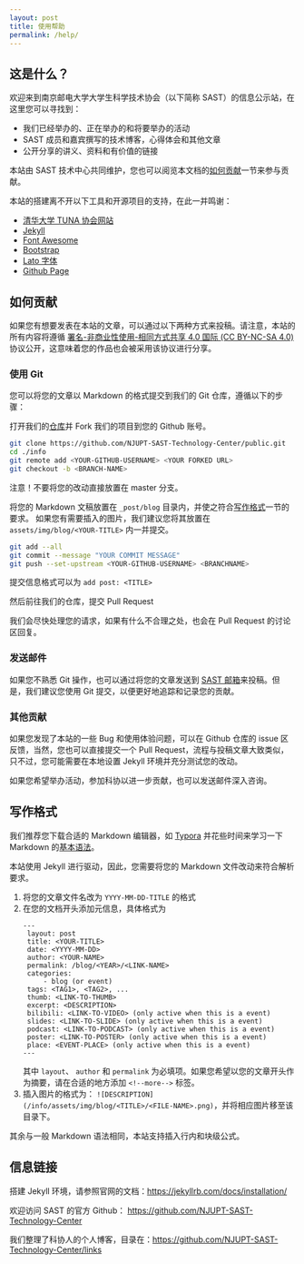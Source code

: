 ```yaml
---
layout: post
title: 使用帮助
permalink: /help/
---
```


## 这是什么？
欢迎来到南京邮电大学大学生科学技术协会（以下简称 SAST）的信息公示站，在这里您可以寻找到：
* 我们已经举办的、正在举办的和将要举办的活动
* SAST 成员和嘉宾撰写的技术博客，心得体会和其他文章
* 公开分享的讲义、资料和有价值的链接

本站由 SAST 技术中心共同维护，您也可以阅览本文档的[如何贡献](#如何贡献)一节来参与贡献。

本站的搭建离不开以下工具和开源项目的支持，在此一并鸣谢：
* [清华大学 TUNA 协会网站](https://github.com/tuna/tuna.moe)
* [Jekyll](https://jekyllrb.com/)
* [Font Awesome](https://fontawesome.com/)
* [Bootstrap](https://getbootstrap.com/)
* [Lato 字体](https://fonts.google.com/specimen/Lato)
* [Github Page](https://pages.github.com/)

## 如何贡献
如果您有想要发表在本站的文章，可以通过以下两种方式来投稿。请注意，本站的所有内容将遵循 [署名-非商业性使用-相同方式共享 4.0 国际 (CC BY-NC-SA 4.0)](https://creativecommons.org/licenses/by-nc-sa/4.0/deed.zh) 协议公开，这意味着您的作品也会被采用该协议进行分享。

### 使用 Git
您可以将您的文章以 Markdown 的格式提交到我们的 Git 仓库，遵循以下的步骤：

打开我们的[仓库](https://github.com/NJUPT-SAST-Technology-Center/info.git)并 Fork 我们的项目到您的 Github 账号。

```bash
git clone https://github.com/NJUPT-SAST-Technology-Center/public.git
cd ./info
git remote add <YOUR-GITHUB-USERNAME> <YOUR FORKED URL>
git checkout -b <BRANCH-NAME>
```
注意！不要将您的改动直接放置在 master 分支。

将您的 Markdown 文稿放置在 `_post/blog` 目录内，并使之符合[写作格式](#写作格式)一节的要求。
如果您有需要插入的图片，我们建议您将其放置在 `assets/img/blog/<YOUR-TITLE>` 内一并提交。

```bash
git add --all
git commit --message "YOUR COMMIT MESSAGE"
git push --set-upstream <YOUR-GITHUB-USERNAME> <BRANCHNAME>
```
提交信息格式可以为 `add post: <TITLE>`

然后前往我们的仓库，提交 Pull Request

我们会尽快处理您的请求，如果有什么不合理之处，也会在 Pull Request 的讨论区回复。

### 发送邮件
如果您不熟悉 Git 操作，也可以通过将您的文章发送到 [SAST 邮箱](mailto:sast@njupt.edu.cn)来投稿。但是，我们建议您使用 Git 提交，以便更好地追踪和记录您的贡献。

### 其他贡献
如果您发现了本站的一些 Bug 和使用体验问题，可以在 Github 仓库的 issue 区反馈，当然，您也可以直接提交一个 Pull Request，流程与投稿文章大致类似，只不过，您可能需要在本地设置 Jekyll 环境并充分测试您的改动。

如果您希望举办活动，参加科协以进一步贡献，也可以发送邮件深入咨询。

## 写作格式
我们推荐您下载合适的 Markdown 编辑器，如 [Typora](https://typora.io/) 并花些时间来学习一下 Markdown 的[基本语法](https://www.runoob.com/markdown/md-tutorial.html)。

本站使用 Jekyll 进行驱动，因此，您需要将您的 Markdown 文件改动来符合解析要求。

1. 将您的文章文件名改为 `YYYY-MM-DD-TITLE` 的格式
2. 在您的文档开头添加元信息，具体格式为
   ```
   ---
    layout: post
    title: <YOUR-TITLE>
    date: <YYYY-MM-DD>
    author: <YOUR-NAME>
    permalink: /blog/<YEAR>/<LINK-NAME>
    categories:
        - blog (or event)
    tags: <TAG1>, <TAG2>, ...
    thumb: <LINK-TO-THUMB>
    excerpt: <DESCRIPTION>
    bilibili: <LINK-TO-VIDEO> (only active when this is a event)
    slides: <LINK-TO-SLIDE> (only active when this is a event)
    podcast: <LINK-TO-PODCAST> (only active when this is a event)
    poster: <LINK-TO-POSTER> (only active when this is a event)
    place: <EVENT-PLACE> (only active when this is a event)
   ---
   ```
    其中 `layout`、 `author` 和 `permalink` 为必填项。如果您希望以您的文章开头作为摘要，请在合适的地方添加 `<!--more-->` 标签。
3. 插入图片的格式为： `![DESCRIPTION](/info/assets/img/blog/<TITLE>/<FILE-NAME>.png)`，并将相应图片移至该目录下。

其余与一般 Markdown 语法相同，本站支持插入行内和块级公式。

## 信息链接
搭建 Jekyll 环境，请参照官网的文档：https://jekyllrb.com/docs/installation/

欢迎访问 SAST 的官方 Github： https://github.com/NJUPT-SAST-Technology-Center

我们整理了科协人的个人博客，目录在：https://github.com/NJUPT-SAST-Technology-Center/links
